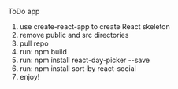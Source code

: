 ToDo app

1. use create-react-app to create React skeleton
2. remove public and src directories
3. pull repo
4. run: npm build
5. run: npm install react-day-picker --save
6. run: npm install sort-by react-social
7. enjoy!
